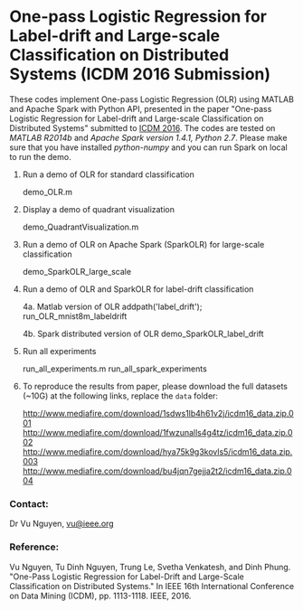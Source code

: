 One-pass Logistic Regression for Label-drift and Large-scale Classification on Distributed Systems (ICDM 2016 Submission)
===========================

These codes implement One-pass Logistic Regression (OLR) using MATLAB and Apache Spark with Python API, presented in the paper "One-pass Logistic Regression for Label-drift and Large-scale Classification on Distributed Systems" submitted to [ICDM 2016](http://icdm2016.eurecat.org/). The codes are tested on *MATLAB R2014b* and *Apache Spark version 1.4.1, Python 2.7*. Please make sure that you have installed *python-numpy* and you can run Spark on local to run the demo.

1. Run a demo of OLR for standard classification
	
	demo_OLR.m

2. Display a demo of quadrant visualization

	demo_QuadrantVisualization.m

3. Run a demo of OLR on Apache Spark (SparkOLR) for large-scale classification
	
	demo_SparkOLR_large_scale

4. Run a demo of OLR and SparkOLR for label-drift classification
	
	4a. Matlab version of OLR
	addpath('label_drift');
	run_OLR_mnist8m_labeldrift
	
	4b. Spark distributed version of OLR
	demo_SparkOLR_label_drift
	
5. Run all experiments

	run_all_experiments.m
	run_all_spark_experiments

6. To reproduce the results from paper, please download the full datasets (~10G) at the following links, replace the `data` folder:

	http://www.mediafire.com/download/1sdws1lb4h61v2j/icdm16_data.zip.001
	http://www.mediafire.com/download/1fwzunalls4g4tz/icdm16_data.zip.002
	http://www.mediafire.com/download/hya75k9g3kovls5/icdm16_data.zip.003
	http://www.mediafire.com/download/bu4jqn7gejja2t2/icdm16_data.zip.004



### Contact:
Dr Vu Nguyen, vu@ieee.org

### Reference:
Vu Nguyen, Tu Dinh Nguyen, Trung Le, Svetha Venkatesh, and Dinh Phung. "One-Pass Logistic Regression for Label-Drift and Large-Scale Classification on Distributed Systems." In IEEE 16th International Conference on Data Mining (ICDM), pp. 1113-1118. IEEE, 2016.
